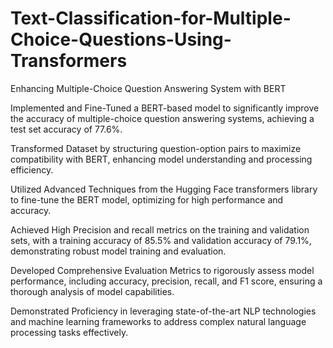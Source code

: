 # Text-Classification-for-Multiple-Choice-Questions-Using-Transformers


Enhancing Multiple-Choice Question Answering System with BERT


Implemented and Fine-Tuned a BERT-based model to significantly improve the accuracy of multiple-choice question answering systems, achieving a test set accuracy of 77.6%.

Transformed Dataset by structuring question-option pairs to maximize compatibility with BERT, enhancing model understanding and processing efficiency.

Utilized Advanced Techniques from the Hugging Face transformers library to fine-tune the BERT model, optimizing for high performance and accuracy.

Achieved High Precision and recall metrics on the training and validation sets, with a training accuracy of 85.5% and validation accuracy of 79.1%, demonstrating robust model training and evaluation.

Developed Comprehensive Evaluation Metrics to rigorously assess model performance, including accuracy, precision, recall, and F1 score, ensuring a thorough analysis of model capabilities.

Demonstrated Proficiency in leveraging state-of-the-art NLP technologies and machine learning frameworks to address complex natural language processing tasks effectively.


